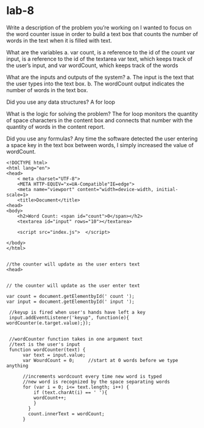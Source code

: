 # lab-8

Write a description of the problem you’re working on
I wanted to focus on the word counter issue in order to build a text box that counts the number of words in the text when it is filled with text.

What are the variables
a. var count, is a reference to the id of the count
var input, is a reference to the id of the textarea
var text, which keeps track of the user’s input, and
var wordCount, which keeps track of the words  

What are the inputs and outputs of the system?
a. The input is the text that the user types into the text box.
b. The wordCount output indicates the number of words in the text box.

Did you use any data structures?
A for loop 

What is the logic for solving the problem?
 The for loop monitors the quantity of space 
characters in the content box and connects that number with the quantity of words in the content report.

Did you use any formulas?
   Any time the software detected the user entering a space key in the text box between words, I simply increased the value of wordCount.
   
   
 
    <!DOCTYPE html>
    <html lang="en">
    <head>
        < meta charset="UTF-8">
        <META HTTP-EQUIV="x=UA-Compatible"IE=edge">
        <meta name="viewport" content="width=device-width, initial-scale=1>
        <title>Document</title>
    <head>
    <body>
        <h2>Word Count: <span id="count">0</span></h2>
        <textarea id="input" rows="10"></textarea>
        
        <script src="index.js">  </script>
        
    </body>
    </html>
    
    
    //the counter will update as the user enters text
    <head>


    // the counter will update as the user enter text
    
    var count = document.getElementbyId(' count ');
    var input = document.getElementbyId(' input ');    

     //keyup is fired when user's hands have left a key
     input.addEventListener('keyup", function(e){ wordCounter(e.target.value);});
     
     
     //wordCounter function takes in one argument text
     //text is the user's input
     function wordCounter(text) {
          var text = input.value;
          var WourdCount = 0;     //start at 0 words before we type anything
          
          //increments wordcount every time new word is typed
          //new word is recognized by the space separating words
          for (var i = 0; i<= text.length; i++) {
              if (text.charAt(i) == ' '){
              wordCount++;
              }
            }
            count.innerText = wordCount;
          }
